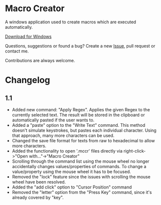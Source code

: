 # Macro Creator
A windows application used to create macros which are executed automatically.

[Download for Windows](https://www.david-weichselbaum.com/user/downloads/Macro%20Creator.exe)

Questions, suggestions or found a bug? Create a new [Issue](https://github.com/damr-/macro-creator/issues), pull request or contact me.

Contributions are always welcome.

# Changelog

## 1.1

- Added new command: "Apply Regex". Applies the given Regex to the currently selected text. The result will be stored in the clipboard or automatically pasted if the user wants to.
- Added a "paste" option to the "Write Text" command. This method doesn't simulate keystrokes, but pastes each individual character. Using that approach, many more characters can be used.
- Changed the save file format for texts from raw to hexadecimal to allow more characters.
- Added the functionality to open '.mccr' files directly via right-click->"Open with..."->"Macro Creator"
- Scrolling through the command list using the mouse wheel no longer accidentally changes values/properties of commands. To change a value/property using the mouse wheel it has to be focused.
- Removed the "lock" feature since the issues with scrolling the mouse wheel have been resolved.
- Added the "add click" option to "Cursor Position" command
- Removed the "letter" option from the "Press Key" command, since it's already covered by "key".
